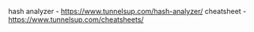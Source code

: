 hash analyzer - https://www.tunnelsup.com/hash-analyzer/
cheatsheet - https://www.tunnelsup.com/cheatsheets/
